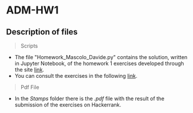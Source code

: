 # ADM-HW1
## Description of files

> Scripts
* The file "Homework_Mascolo_Davide.py" contains the solution, written in Jupyter Notebook, of the homework 1 exercises developed through the site [link](https://www.hackerrank.com/).
* You can consult the exercises in the following [link](http://aris.me/contents/teaching/data-mining-ds-2021/homeworks/homework1.pdf).

> Pdf File
* In the _Stamps_ folder there is the _.pdf_ file with the result of the submission of the exercises on Hackerrank.
